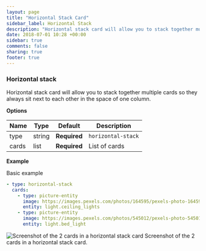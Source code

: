 ```yaml
---
layout: page
title: "Horizontal Stack Card"
sidebar_label: Horizontal Stack
description: "Horizontal stack card will allow you to stack together multiple cards so they always sit next to each other in the space of one column."
date: 2018-07-01 10:28 +00:00
sidebar: true
comments: false
sharing: true
footer: true
---
```

### Horizontal stack

Horizontal stack card will allow you to stack together multiple cards so they always sit next to each other in the space of one column.

**Options**

| Name | Type | Default | Description
| ---- | ---- | ------- | -----------
| type | string | **Required** | `horizontal-stack`
| cards | list | **Required** | List of cards

**Example**

Basic example

```yaml
- type: horizontal-stack
  cards:
    - type: picture-entity
      image: https://images.pexels.com/photos/164595/pexels-photo-164595.jpeg?auto=compress&cs=tinysrgb&dpr=2&h=240&w=495
      entity: light.ceiling_lights
    - type: picture-entity
      image: https://images.pexels.com/photos/545012/pexels-photo-545012.jpeg?auto=compress&cs=tinysrgb&dpr=2&h=240&w=495
      entity: light.bed_light
```

<p class='img'>
<img src='/images/lovelace/lovelace_horizontal_stack.PNG' alt='Screenshot of the 2 cards in a horizontal stack card'>
Screenshot of the 2 cards in a horizontal stack card.
</p>
